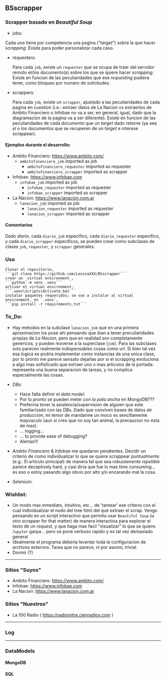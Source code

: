 ## BSscrapper

### Scrapper basado en _Beautiful Soup_

* jobs:

Cada uno tiene por competencia una pagina ("_target_") sobre la que hacer _scrapping_.
Existe para poder personalizar cada caso.
* requesters:

	Para cada ```job```, existe un ```requester``` que se ocupa de traer del servidor remoto el/los documento(s) sobre los que se quiere hacer _scrapping_.
	Existe en funcion de las peculiaridades que ese _requesting_ pudiera tener, como bloqueo por numero de solicitudes.
* scrappers:

	Para cada ```job```, existe un ```scrapper```, ajustado a las peculiaridades de cada pagina en cuestion (i.e.: extraer datos de La Nacion vs extraerlos de Ambito Financiero o Infobae no va a ser, en general, igual, dado que la diagramacion de la pagina va a ser diferente).
	Existe en funcion de las peculiaridades de cada *documento* que un _target_ dado retorne (ya sea *el* o *los* documentos que se recuperen de un _target_ e interese scrappear).

#### Ejemplos durante el desarrollo:

 * Ambito Financiero: https://www.ambito.com/
	* ```ambitofinanciero_job``` imported as job
	  * ```ambitofinanciero_requester``` imported as requester
	  * ```ambitofinanciero_scrapper``` imported as scrapper
 * Infobae: https://www.infobae.com
	* ```infobae_job``` imported as job
	  * ```infobae_requester``` imported as requester
	  * ```infobae_scrapper``` imported as scrapper
 * La Nacion: https://www.lanacion.com.ar
	* ```lanacion_job``` imported as job
	  * ```lanacion_requester``` imported as requester
	  * ```lanacion_scrapper``` imported as scrapper

#### Comentarios

Dado *diario*, cada ```diario_job``` especifico, cada ```diario_requester``` especifico, y cada ```diario_scrapper``` especificos, se pueden crear como subclases de clases ```job```, ```requester```, y ```scrapper``` generales.

### Uso

	Clonar el repositorio,
	```git clone https://github.com/LeninaXXX/BSscrapper```
	crear un _virtual environment_,
	```python -m venv .venv```
	activar el virtual environment,
	```.venv\Scripts\Activate.bat```
	instalar paquetes requeridos; se van a instalar al virtual environment, en `.venv`,
	```pip install -r requirements.txt```	

### To_Do:

 * Hay metodos en la subclase `lanacion_job` que en una primera aproximacion los puse ahi pensando que iban a tener preculiaridades propias de _La Nacion_, pero que en realidad son completamente genericos, y pueden moverse a la superclase (`job`). Para las subclases solo parecen realmente indispensables cosas como _url_. Si bien tal vez esa logica se podria implementar como instancias de una unica clase, por lo pronto me parece sensato dejarlas por si el scrapping evoluciona a algo mas sofisticado que extraer uno o mas articulos de la portada: representa una buena separacion de tareas, y no complica especialmente las cosas.
 
 * _DBs_:
    * Hace falta definir el _data model_.
	* Por lo pronto se pueden meter _con la pala ancha_ en MongoDB???
	* Preferiria tener la asistencia/supervision de alguien que este familiarizado con las DBs. Dado que conviven bases de datos _de produccion_, mi temor de mandarme un moco es sencillamente mayusculo (aun si creo que no soy tan animal, la precaucion no esta de mas).
	* ... logging...
	* ... to provide ease of debugging?
	* Alertas!!!
	
 * _Ambito Financiero_ & _Infobae_ me quedaron pendientes.
    Decidir un criterio de como individualizar lo que se quiere scrappear *puntualmente* (e.g.: El articulo principal) de manera tal que sea *robustamente repetible* parece deceptively hard, y casi diria que fue lo mas time consuming... es eso o estoy pasando algo obvio por alto y/o encarando mal la cosa.

 * _Selenium_:

### Wishlist:
 
 * Un modo mas inmediato, intuitivo, etc... de 'tantear' ese criterio con el cual individualizar el nodo del tree html del que extraer el scrap.
	Vengo pensando en un script interactivo que permita usar `Beautiful Soup` (u otro scrapper for that matter) de manera interactiva para explorar el texto de un _request_, y que haga mas facil "visualizar" lo que se quiere.
	`Jupyter` garpa... pero se pone verboso rapido y es tal vez demasiado general
 * Idealmente el programa deberia levantar toda la configuracion de archivos externos: Tarea que no parece, ni por asomo, trivial.
 * Dormir (?)

---
### Sitios "Suyos"
 * Ambito Financiero: https://www.ambito.com/
 * Infobae: https://www.infobae.com
 * La Nacion: https://www.lanacion.com.ar
 
### Sitios "Nuestros"
 * La 100 Radio ( https://radiomitre.cienradios.com )

---
### Log

---
### DataModels

#### MongoDB

#### SQL